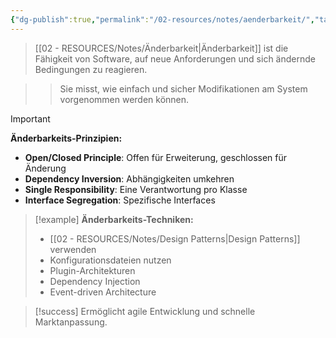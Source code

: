 ```yaml
---
{"dg-publish":true,"permalink":"/02-resources/notes/aenderbarkeit/","tags":["qualitaet/flexibilitaet","softwareentwicklung/evolution"],"noteIcon":"","updated":"2025-09-16T23:41:26.921+02:00"}
---
```



>[[02 - RESOURCES/Notes/Änderbarkeit\|Änderbarkeit]] ist die Fähigkeit von Software, auf neue Anforderungen und sich ändernde Bedingungen zu reagieren.

>>Sie misst, wie einfach und sicher Modifikationen am System vorgenommen werden können.

>[!important] 
>**Änderbarkeits-Prinzipien:**
>- **Open/Closed Principle**: Offen für Erweiterung, geschlossen für Änderung
>- **Dependency Inversion**: Abhängigkeiten umkehren
>- **Single Responsibility**: Eine Verantwortung pro Klasse
>- **Interface Segregation**: Spezifische Interfaces

>[!example] 
>**Änderbarkeits-Techniken:**
>- [[02 - RESOURCES/Notes/Design Patterns\|Design Patterns]] verwenden
>- Konfigurationsdateien nutzen
>- Plugin-Architekturen
>- Dependency Injection
>- Event-driven Architecture

>[!success] 
>Ermöglicht agile Entwicklung und schnelle Marktanpassung.